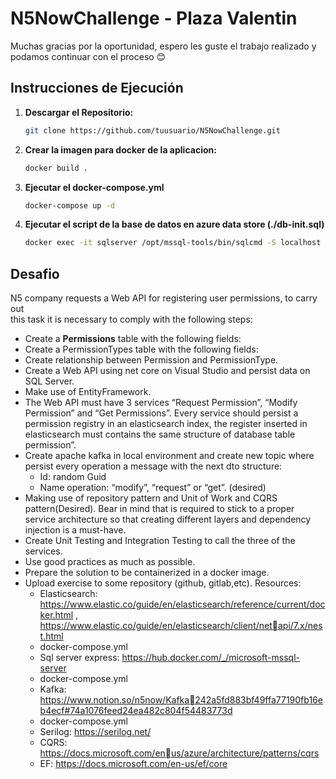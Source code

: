 # N5NowChallenge - Plaza Valentin

Muchas gracias por la oportunidad, espero les guste el trabajo realizado y podamos continuar con el proceso 😊

## Instrucciones de Ejecución

1. **Descargar el Repositorio:**
   ```bash
   git clone https://github.com/tuusuario/N5NowChallenge.git

2. **Crear la imagen para docker de la aplicacion:**
   ```bash
   docker build .

3. **Ejecutar el docker-compose.yml**
   ```bash
   docker-compose up -d

4. **Ejecutar el script de la base de datos en azure data store (./db-init.sql)**
   ```bash
   docker exec -it sqlserver /opt/mssql-tools/bin/sqlcmd -S localhost -U sa -P Admin@123 -d master -i ./ruta/del/script/db-init.sql
## Desafio

N5 company requests a Web API for registering user permissions, to carry out  
this task it is necessary to comply with the following steps:  
+ Create a **Permissions** table with the following fields:  
+ Create a PermissionTypes table with the following fields:  
+ Create relationship between Permission and PermissionType.  
+ Create a Web API using net core on Visual Studio and persist data on  
SQL Server.  
+ Make use of EntityFramework.  
+ The Web API must have 3 services “Request Permission”, “Modify Permission”
  and “Get Permissions”. Every service should persist a permission registry
  in an elasticsearch index, the register inserted in elasticsearch must contains
  the same structure of database table permission”.  
+ Create apache kafka in local environment and create new topic where persist
every operation a message with the next dto structure:
  * Id: random Guid
  * Name operation: “modify”, “request” or “get”. (desired)
+ Making use of repository pattern and Unit of Work and CQRS pattern(Desired).
Bear in mind that is required to stick to a proper service architecture so that
 creating different layers and dependency injection is a must-have.
+ Create Unit Testing and Integration Testing to call the three of the services.
+ Use good practices as much as possible.
+ Prepare the solution to be containerized in a docker image.
+ Upload exercise to some repository (github, gitlab,etc).
Resources:
   * Elasticsearch: 
   https://www.elastic.co/guide/en/elasticsearch/reference/current/docker.html ,
   https://www.elastic.co/guide/en/elasticsearch/client/netapi/7.x/nest.html
   * docker-compose.yml
   * Sql server express: https://hub.docker.com/_/microsoft-mssql-server
   * docker-compose.yml
   * Kafka: https://www.notion.so/n5now/Kafka242a5fd883bf49ffa77190fb16eb4ecf#74a1076feed24ea482c804f54483773d
   * docker-compose.yml
   * Serilog: https://serilog.net/
   * CQRS: https://docs.microsoft.com/enus/azure/architecture/patterns/cqrs
   * EF: https://docs.microsoft.com/en-us/ef/core
